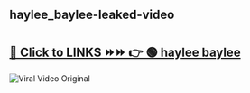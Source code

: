 
 ## haylee_baylee-leaked-video 

# <h2><a href="https://clipsfans.com/haylee_baylee&ref=git">🔗 Click to LINKS ⏩⏩ 👉 🟢 haylee baylee </a></h2>

<a href="https://clipsfans.com/haylee_baylee&ref=git" rel="nofollow" data-target="animated-image.originalLink"><img src="https://i.ibb.co.com/xMMVF88/686577567.gif" alt="Viral Video Original" style="max-width: 100%; display: inline-block;" data-target="animated-image.originalImage"></a>
